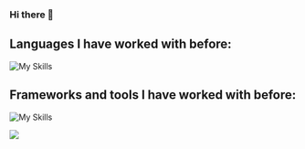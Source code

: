 ### Hi there 👋

<!--
**DFCMestre/DFCMestre** is a ✨ _special_ ✨ repository because its `README.md` (this file) appears on your GitHub profile.

Here are some ideas to get you started:

- 🔭 I’m currently working on ...
- 🌱 I’m currently learning ...
- 👯 I’m looking to collaborate on ...
- 🤔 I’m looking for help with ...
- 💬 Ask me about ...
- 📫 How to reach me: ...
- 😄 Pronouns: ...
- ⚡ Fun fact: ...

![Anurag's GitHub stats](https://github-readme-stats-sigma-five.vercel.app/api?username=DFCMestre&count_private=true&show_icons=true&theme=tokyonight)
[![Top Langs](https://github-readme-stats.vercel.app/api/top-langs/?username=DFCMestre&count_private=true&layout=compact&theme=tokyonight)](https://github.com/anuraghazra/github-readme-stats)

[![Top Langs](https://github-readme-stats.vercel.app/api/top-langs/?username=DFCMestre&layout=compact&count_private=true&theme=tokyonight)](https://github.com/anuraghazra/github-readme-stats)
-->

## Languages I have worked with before:
![My Skills](https://skills.thijs.gg/icons?i=js,java,c,cs,py,html,jquery,css,postgres,kotlin,mysql,markdown,php)

## Frameworks and tools I have worked with before:
![My Skills](https://skills.thijs.gg/icons?i=gradle,maven,spring,git)

![](https://komarev.com/ghpvc/?username=DFCMestre&color=red&style=flat&label=PROFILE+VIEWS)



